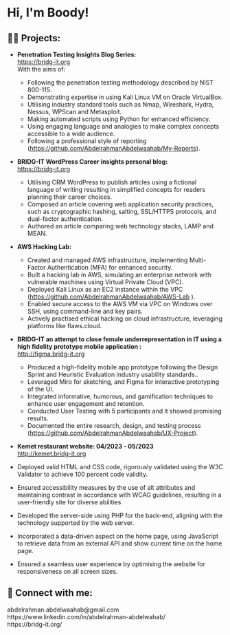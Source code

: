<h1>Hi, I'm Boody! </h1>

<h2>👨‍💻 Projects:</h2>

- <b>Penetration Testing Insights Blog Series: 	</b> <br />
  https://bridg-it.org  <br />
  With the aims of: <br />
  - Following the penetration testing methodology described by NIST 800-115. <br/>
  - Demonstrating expertise in using Kali Linux VM on Oracle VirtualBox.<br/>
  - Utilising industry standard tools such as Nmap, Wireshark, Hydra, Nessus, WPScan and Metasploit.<br/>
  - Making automated scripts using Python for enhanced efficiency.<br/>
  - Using engaging language and analogies to make complex concepts accessible to a wide audience.<br/>
  - Following a professional style of reporting (https://github.com/AbdelrahmanAbdelwaahab/My-Reports).

- <b>BRIDG-IT WordPress Career insights personal blog: 	</b> <br />
  https://bridg-it.org  <br />
  - Utilising CRM WordPress to publish articles using a fictional language of writing resulting in simplified concepts for readers planning their career choices. <br/>
  - Composed an article covering web application security practices, such as cryptographic hashing, salting, SSL/HTTPS protocols, and dual-factor authentication.<br/>
  - Authored an article comparing web technology stacks, LAMP and MEAN.<br/>


- <b>AWS Hacking Lab: </b> <br />
  - Created and managed AWS infrastructure, implementing Multi-Factor Authentication (MFA) for enhanced security. <br/>
  - Built a hacking lab in AWS, simulating an enterprise network with vulnerable machines using Virtual Private Cloud (VPC). <br/>
  - Deployed Kali Linux as an EC2 instance within the VPC (https://github.com/AbdelrahmanAbdelwaahab/AWS-Lab ). <br/>
  - Enabled secure access to the AWS VM via VPC on Windows over SSH, using command-line and key pairs. <br/>
  - Actively practised ethical hacking on cloud infrastructure, leveraging platforms like flaws.cloud. <br/>

- <b>BRIDG-IT an attempt to close female underrepresentation in IT using a high fidelity prototype mobile application : </b> <br />
  http://figma.bridg-it.org  <br />
  - Produced a high-fidelity mobile app prototype following the Design Sprint and Heuristic Evaluation industry usability standards.. <br/>
  - Leveraged Miro for sketching, and Figma for interactive prototyping of the  UI. <br/>
  - Integrated informative, humorous, and gamification techniques to enhance user engagement and retention. <br/>
  - Conducted User Testing with 5 participants and it showed promising results.<br/>
  - Documented the entire research, design, and testing process (https://github.com/AbdelrahmanAbdelwaahab/UX-Project).<br/>

 - <b>Kemet restaurant website: 	04/2023 - 05/2023 </b> <br />
   http://kemet.bridg-it.org  <br />
  - Deployed valid HTML and CSS code, rigorously validated using the W3C Validator to achieve 100 percent code validity. <br/>
  - Ensured accessibility measures by the use of alt attributes and maintaining contrast in accordance with WCAG guidelines, resulting in a user-friendly site for diverse abilities <br/>
  - Developed the server-side using PHP for the back-end, aligning with the technology supported by the web server. <br/>
  - Incorporated a data-driven aspect on the home page, using JavaScript to retrieve data from an external API and show current time on the home page. <br/>
  - Ensured a seamless user experience by optimising the website for responsiveness on all screen sizes. <br/>
  

<h2> 🤳 Connect with me:</h2>
 abdelrahman.abdelwaahab@gmail.com  <br />
 https://www.linkedin.com/in/abdelrahman-abdelwahab/ <br />
 https://bridg-it.org/
